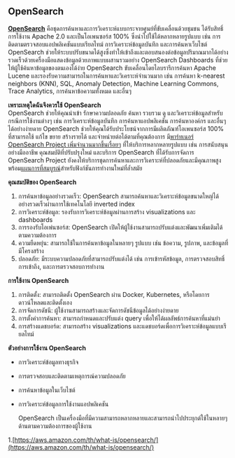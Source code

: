 ## OpenSearch

 [**OpenSearch**](https://opensearch.org/) คือชุดการค้นหาและการวิเคราะห์แบบกระจายศูนย์ที่ขับเคลื่อนด้วยชุมชน ได้รับสิทธิ์การใช้งาน Apache 2.0 และเป็นโอเพนซอร์ส 100% ซึ่งนำไปใช้ได้หลากหลายรูปแบบ เช่น การติดตามตรวจสอบแอปพลิเคชันแบบเรียลไทม์ การวิเคราะห์ข้อมูลบันทึก และการค้นหาเว็บไซต์ OpenSearch ช่วยให้ระบบปรับขนาดได้สูงซึ่งทำให้เข้าถึงและตอบสนองต่อข้อมูลปริมาณมากได้อย่างรวดเร็วด้วยเครื่องมือแสดงข้อมูลด้วยภาพแบบผสานรวมอย่าง OpenSearch Dashboards ที่ช่วยให้ผู้ใช้ค้นหาข้อมูลของตนเองได้ง่าย OpenSearch ขับเคลื่อนโดยไลบรารีการค้นหา Apache Lucene และรองรับความสามารถในการค้นหาและวิเคราะห์จำนวนมาก เช่น การค้นหา k-nearest neighbors (KNN), SQL, Anomaly Detection, Machine Learning Commons, Trace Analytics, การค้นหาข้อความทั้งหมด และอื่นๆ  
  
**เพราะเหตุใดฉันจึงควรใช้ OpenSearch**  
OpenSearch ช่วยให้คุณนำเข้า รักษาความปลอดภัย ค้นหา รวบรวม ดู และวิเคราะห์ข้อมูลสำหรับกรณีการใช้งานต่างๆ เช่น การวิเคราะห์ข้อมูลบันทึก การค้นหาแอปพลิเคชัน การค้นหาองค์กร และอื่นๆ ได้อย่างง่ายดาย OpenSearch ช่วยให้คุณได้รับประโยชน์จากการมีผลิตภัณฑ์โอเพนซอร์ส 100% ที่สามารถใช้ แก้ไข ขยาย สร้างรายได้ และจำหน่ายต่อได้ตามที่คุณต้องการ มี[พาร์ทเนอร์ OpenSearch Project เพิ่มจำนวนมากขึ้นเรื่อยๆ](https://opensearch.org/partners/) ที่ให้บริการหลากหลายรูปแบบ เช่น การสนับสนุนอย่างมืออาชีพ คุณสมบัติที่ปรับปรุงใหม่ และบริการ OpenSearch ที่ได้รับการจัดการ OpenSearch Project ยังคงให้บริการชุดการค้นหาและการวิเคราะห์ที่ปลอดภัยและมีคุณภาพสูง พร้อม[แผนการที่สมบูรณ์](https://github.com/orgs/opensearch-project/projects/1)สำหรับฟังก์ชันการทำงานใหม่ที่ล้ำสมัย

  

**คุณสมบัติของ OpenSearch**
1.  การค้นหาข้อมูลอย่างรวดเร็ว: OpenSearch สามารถค้นหาและวิเคราะห์ข้อมูลขนาดใหญ่ได้อย่างรวดเร็วผ่านการใช้เทคโนโลยี inverted index    
2.  การวิเคราะห์ข้อมูล: รองรับการวิเคราะห์ข้อมูลผ่านการสร้าง visualizations และ dashboards  
3.  การรองรับโอเพ่นซอร์ส: OpenSearch เปิดให้ผู้ใช้งานสามารถปรับแต่งและพัฒนาเพิ่มเติมได้ตามความต้องการ  
4.  ความยืดหยุ่น: สามารถใช้ในการค้นหาข้อมูลในหลายๆ รูปแบบ เช่น ข้อความ, รูปภาพ, และข้อมูลที่มีโครงสร้าง  
5.  ปลอดภัย: มีระบบความปลอดภัยที่สามารถปรับแต่งได้ เช่น การเข้ารหัสข้อมูล, การตรวจสอบสิทธิ์การเข้าถึง, และการตรวจสอบการทำงาน
    

**การใช้งาน OpenSearch**
1.  การติดตั้ง: สามารถติดตั้ง OpenSearch ผ่าน Docker, Kubernetes, หรือโดยการดาวน์โหลดและติดตั้งเอง  
2.  การจัดการดัชนี: ผู้ใช้งานสามารถสร้างและจัดการดัชนีข้อมูลได้อย่างง่ายดาย  
3.  การตั้งค่าการค้นหา: สามารถกำหนดและปรับแต่ง query เพื่อให้ได้ผลลัพธ์การค้นหาที่แม่นยำ   
4.  การสร้างแดชบอร์ด: สามารถสร้าง visualizations และแดชบอร์ดเพื่อการวิเคราะห์ข้อมูลแบบเรียลไทม์
    

**ตัวอย่างการใช้งาน OpenSearch**
-   การวิเคราะห์ข้อมูลทางธุรกิจ 
-   การตรวจสอบและติดตามเหตุการณ์ความปลอดภัย 
-   การค้นหาข้อมูลในเว็บไซต์
-   การวิเคราะห์ข้อมูลการใช้งานแอปพลิเคชัน
    
    OpenSearch เป็นเครื่องมือที่มีความสามารถหลากหลายและสามารถนำไปประยุกต์ใช้ในหลายๆ ด้านตามความต้องการของผู้ใช้งาน

  
1.[https://aws.amazon.com/th/what-is/opensearch/](https://aws.amazon.com/th/what-is/opensearch/)


